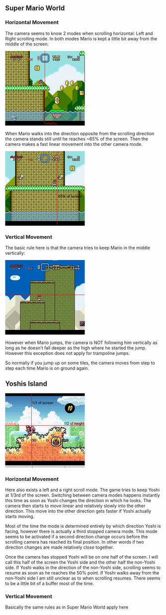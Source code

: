 Super Mario World
-----------------

### Horizontal Movement

The camera seems to know 2 modes when scrolling horizontal: Left and Right scrolling mode. In both modes Mario is kept a little bit away from the middle of the screen:

![](marioscroll1.jpg "marioscroll1.jpg")

When Mario walks into the direction opposite from the scrolling direction the camera stands still until he reaches ~65% of the screen. Then the camera makes a fast linear movement into the other camera mode.

![](marioscrollchange.jpg "marioscrollchange.jpg")

### Vertical Movement

The basic rule here is that the camera tries to keep Mario in the middle vertically:

![](marioscrollvert1.jpg "marioscrollvert1.jpg")

However when Mario jumps, the camera is NOT following him vertically as long as he doesn't fall deeper as the high where he started the jump. However this exception does not apply for trampoline jumps.

So normally if you jump up on some tiles, the camera moves from step to step each time Mario is on ground again.

Yoshis Island
-------------

![](yoshiscroll.jpg "yoshiscroll.jpg")

### Horizontal Movement

Here also exists a left and a right scroll mode. The game tries to keep Yoshi at 1/3rd of the screen. Switching between camera modes happens instantly this time as soon as Yoshi changes the direction in which he looks. The camera then starts to move linear and relatively slowly into the other direction. This move into the other direction gets faster if Yoshi actually starts moving.

Most of the time the mode is determined entirely by which direction Yoshi is facing, however there is actually a third stopped camera mode. This mode seems to be activated if a second direction change occurs before the scrolling camera has reached its final position. In other words if two direction changes are made relatively close together.

Once the camera has stopped Yoshi will be on one half of the screen. I will call this half of the screen the Yoshi side and the other half the non-Yoshi side. If Yoshi walks in the direction of the non-Yoshi side, scrolling seems to resume as soon as he reaches the 50% point. If Yoshi walks away from the non-Yoshi side I am still unclear as to when scrolling resumes. There seems to be a little bit of a buffer most of the time.

### Vertical Movement

Basically the same rules as in Super Mario World apply here

